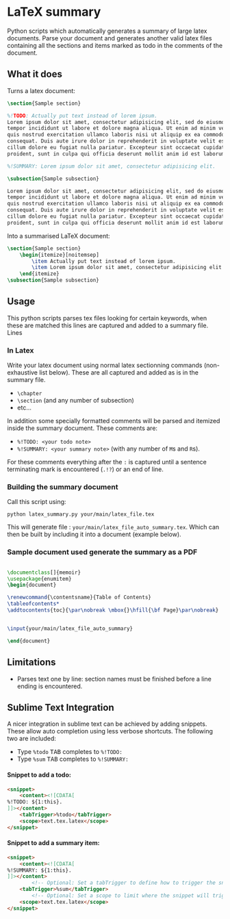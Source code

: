 # LaTeX summary #

Python scripts which automatically generates a summary of large
latex documents. Parse your document and generates another valid latex
files containing all the sections and items marked as todo in the comments
of the document.

## What it does ##

Turns a latex document:

```latex
\section{Sample section}

%!TODO: Actually put text instead of lorem ipsum.
Lorem ipsum dolor sit amet, consectetur adipisicing elit, sed do eiusmod
tempor incididunt ut labore et dolore magna aliqua. Ut enim ad minim veniam,
quis nostrud exercitation ullamco laboris nisi ut aliquip ex ea commodo
consequat. Duis aute irure dolor in reprehenderit in voluptate velit esse
cillum dolore eu fugiat nulla pariatur. Excepteur sint occaecat cupidatat non
proident, sunt in culpa qui officia deserunt mollit anim id est laborum.

%!SUMMARY: Lorem ipsum dolor sit amet, consectetur adipisicing elit.

\subsection{Sample subsection}

Lorem ipsum dolor sit amet, consectetur adipisicing elit, sed do eiusmod
tempor incididunt ut labore et dolore magna aliqua. Ut enim ad minim veniam,
quis nostrud exercitation ullamco laboris nisi ut aliquip ex ea commodo
consequat. Duis aute irure dolor in reprehenderit in voluptate velit esse
cillum dolore eu fugiat nulla pariatur. Excepteur sint occaecat cupidatat non
proident, sunt in culpa qui officia deserunt mollit anim id est laborum.

```

Into a summarised LaTeX document:
```latex
\section{Sample section}
    \begin{itemize}[noitemsep]
        \item Actually put text instead of lorem ipsum.
        \item Lorem ipsum dolor sit amet, consectetur adipisicing elit.
    \end{itemize}
\subsection{Sample subsection}
```


## Usage ##

This python scripts parses tex files looking for certain keywords, when these
are matched this lines are captured and added to a summary file. Lines

### In Latex ###
Write your latex document using normal latex sectionning commands 
(non-exhaustive list below). These are all captured and added as is
in the summary file.

 + `\chapter`
 + `\section` (and any number of subsection)
 + etc...

In addition some specially formatted comments will be parsed and itemized
inside the summary document. These comments are:

 + `%!TODO: <your todo note>`
 + `%!SUMMARY: <your summary note>` (with any number of `M`s and `R`s).

For these comments everything after the `:` is captured
until a sentence terminating mark is encountered (`.!?`) or an end of line.


### Building the summary document ###

Call this script using:

	python latex_summary.py your/main/latex_file.tex

This will generate file : `your/main/latex_file_auto_summary.tex`. Which can 
then be built by including it into a document (example below).

### Sample document used generate the summary as a PDF ###

```latex

\documentclass[]{memoir}
\usepackage{enumitem}
\begin{document}

\renewcommand{\contentsname}{Table of Contents}
\tableofcontents*
\addtocontents{toc}{\par\nobreak \mbox{}\hfill{\bf Page}\par\nobreak}


\input{your/main/latex_file_auto_summary}

\end{document}

```

## Limitations ##

 + Parses text one by line: section names must be finished before a line 
 ending is encountered. 


## Sublime Text Integration ##
 
A nicer integration in sublime text can be achieved by adding snippets.
These allow auto completion using less verbose shortcuts. The following two are included:
 
 + Type `%todo` <kbd>TAB</kbd> completes to `%!TODO: `
 + Type `%sum` <kbd>TAB</kbd> completes to `%!SUMMARY: `


#### Snippet to add a todo:

```html
<snippet>
	<content><![CDATA[
%!TODO: ${1:this}.
]]></content>
	<tabTrigger>%todo</tabTrigger>
	<scope>text.tex.latex</scope>
</snippet>
```

#### Snippet to add a summary item:

```html
<snippet>
	<content><![CDATA[
%!SUMMARY: ${1:this}.
]]></content>
		<!-- Optional: Set a tabTrigger to define how to trigger the snippet -->
	<tabTrigger>%sum</tabTrigger>
		<!-- Optional: Set a scope to limit where the snippet will trigger -->
	<scope>text.tex.latex</scope>
</snippet>
```